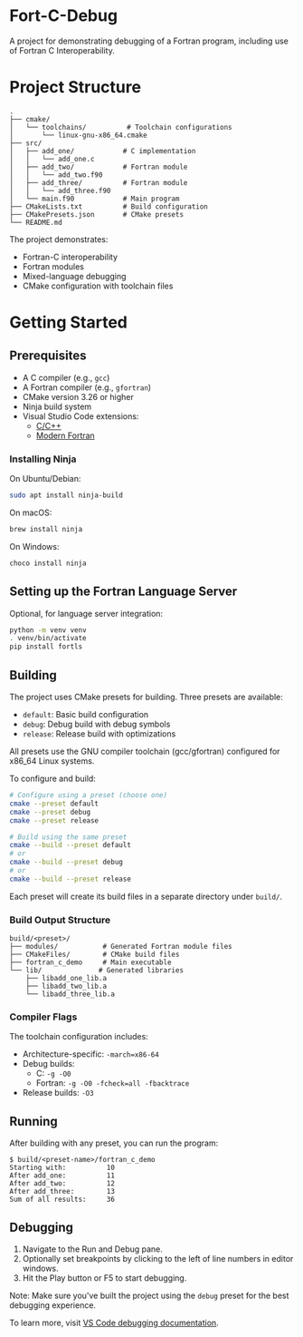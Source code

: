 # Fort-C-Debug

A project for demonstrating debugging of a Fortran program, including
use of Fortran C Interoperability.

# Project Structure

```
.
├── cmake/
│   └── toolchains/          # Toolchain configurations
│       └── linux-gnu-x86_64.cmake
├── src/
│   ├── add_one/            # C implementation
│   │   └── add_one.c
│   ├── add_two/            # Fortran module
│   │   └── add_two.f90
│   ├── add_three/          # Fortran module
│   │   └── add_three.f90
│   └── main.f90            # Main program
├── CMakeLists.txt          # Build configuration
├── CMakePresets.json       # CMake presets
└── README.md
```

The project demonstrates:
- Fortran-C interoperability
- Fortran modules
- Mixed-language debugging
- CMake configuration with toolchain files

# Getting Started

## Prerequisites

* A C compiler (e.g., `gcc`)
* A Fortran compiler (e.g., `gfortran`)
* CMake version 3.26 or higher
* Ninja build system
* Visual Studio Code extensions:
    * [C/C++](https://marketplace.visualstudio.com/items?itemName=ms-vscode.cpptools)
    * [Modern Fortran](https://marketplace.visualstudio.com/items?itemName=fortran-lang.linter-gfortran)

### Installing Ninja

On Ubuntu/Debian:
```sh
sudo apt install ninja-build
```

On macOS:
```sh
brew install ninja
```

On Windows:
```sh
choco install ninja
```

## Setting up the Fortran Language Server

Optional, for language server integration:

```sh
python -m venv venv
. venv/bin/activate
pip install fortls
```

## Building

The project uses CMake presets for building. Three presets are available:
- `default`: Basic build configuration
- `debug`: Debug build with debug symbols
- `release`: Release build with optimizations

All presets use the GNU compiler toolchain (gcc/gfortran) configured for x86_64 Linux systems.

To configure and build:

```sh
# Configure using a preset (choose one)
cmake --preset default
cmake --preset debug
cmake --preset release

# Build using the same preset
cmake --build --preset default
# or
cmake --build --preset debug
# or
cmake --build --preset release
```

Each preset will create its build files in a separate directory under `build/`.

### Build Output Structure

```
build/<preset>/
├── modules/           # Generated Fortran module files
├── CMakeFiles/        # CMake build files
├── fortran_c_demo     # Main executable
└── lib/              # Generated libraries
    ├── libadd_one_lib.a
    ├── libadd_two_lib.a
    └── libadd_three_lib.a
```

### Compiler Flags

The toolchain configuration includes:
- Architecture-specific: `-march=x86-64`
- Debug builds: 
  - C: `-g -O0`
  - Fortran: `-g -O0 -fcheck=all -fbacktrace`
- Release builds: `-O3`

## Running

After building with any preset, you can run the program:

```console
$ build/<preset-name>/fortran_c_demo
Starting with:          10
After add_one:          11
After add_two:          12
After add_three:        13
Sum of all results:     36
```

## Debugging

1. Navigate to the Run and Debug pane.
2. Optionally set breakpoints by clicking to the left of line numbers in
   editor windows.
3. Hit the Play button or F5 to start debugging.

Note: Make sure you've built the project using the `debug` preset for the best debugging experience.

To learn more, visit
[VS Code debugging documentation](https://code.visualstudio.com/docs/editor/debugging).
